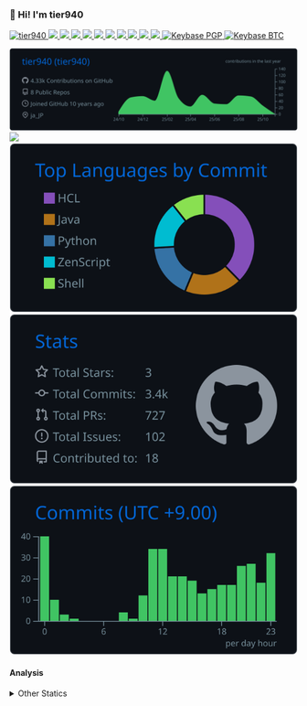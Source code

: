 ### 👋 Hi! I'm tier940

<p align="left"> 
  <a href="https://github.com/tier940/tier940/">
    <img src="https://komarev.com/ghpvc/?username=tier940" alt="tier940" />
  </a>
  <a href="http://twitter.com/tier940">
    <img height="20" src="https://img.shields.io/twitter/follow/tier940?label=Twitter&logo=twitter&style=flat" />
  </a>
  <a href="https://github.com/tier940">
    <img height="20" src="https://img.shields.io/github/followers/tier940?label=follow&logo=github&style=flat" />
  </a>
  <a href="https://www.reddit.com/user/tier940">
    <img height="20" src="https://img.shields.io/reddit/user-karma/combined/tier940?label=Reddit&logo=reddit&style=flat" />
  </a>
  <a href="https://stackoverflow.com/users/17317833/tier940">
    <img height="20" src="https://img.shields.io/stackexchange/stackoverflow/r/17317833?label=StackOverflow&logo=stack-overflow&style=flat" />
  </a>
  <a href="https://zenn.dev/tier940">
    <img height="20" src="https://zenn.badge.nikaera.com/s/tier940/likes" />
  </a>
  <a href="https://zenn.dev/tier940">
    <img height="20" src="https://zenn.badge.nikaera.com/s/tier940/followers" />
  </a>
  <a href="https://zenn.dev/tier940">
    <img height="20" src="https://zenn.badge.nikaera.com/s/tier940/articles" />
  </a>
  <a href="http://qiita.com/tier940">
    <img height="20" src="https://qiita-badge.apiapi.app/s/tier940/posts.svg" />
  </a>
  <a href="http://qiita.com/tier940">
    <img height="20" src="https://qiita-badge.apiapi.app/s/tier940/contributions.svg" />
  </a>
  <a href="https://github.com/tier940/tier940/">
    <img height="20" src="https://github.com/tier940/tier940/actions/workflows/main.yml/badge.svg" />
  </a>
  <a href="https://keybase.io/tier940">
    <img alt="Keybase PGP" src="https://img.shields.io/keybase/pgp/tier940">
  </a>
  <a href="https://keybase.io/tier940">
    <img alt="Keybase BTC" src="https://img.shields.io/keybase/btc/tier940">
  </a>
</p>

[![](https://raw.githubusercontent.com/tier940/tier940/main/profile-summary-card-output/github_dark/0-profile-details.svg)](https://github.com/vn7n24fzkq/github-profile-summary-cards)
[![](https://raw.githubusercontent.com/tier940/tier940/main/profile-summary-card-output/github_dark/1-repos-per-language.svg)](https://github.com/vn7n24fzkq/github-profile-summary-cards) [![](https://raw.githubusercontent.com/tier940/tier940/main/profile-summary-card-output/github_dark/2-most-commit-language.svg)](https://github.com/vn7n24fzkq/github-profile-summary-cards)
[![](https://raw.githubusercontent.com/tier940/tier940/main/profile-summary-card-output/github_dark/3-stats.svg)](https://github.com/vn7n24fzkq/github-profile-summary-cards) [![](https://raw.githubusercontent.com/tier940/tier940/main/profile-summary-card-output/github_dark/4-productive-time.svg)](https://github.com/vn7n24fzkq/github-profile-summary-cards)


#### Analysis
<!-- <img height="150" src="https://github.com/tier940/tier940/blob/master/images/stat.svg" alt="Alternative Text"/> -->

<details>
  <summary>Other Statics</summary>
  <!--START_SECTION:waka-->
![Code Time](http://img.shields.io/badge/Code%20Time-4%2C255%20hrs%202%20mins-blue)

**🐱 My GitHub Data** 

> 📦 33.9 kB Used in GitHub's Storage 
 > 
> 💼 Opted to Hire
 > 
> 📜 8 Public Repositories 
 > 
> 🔑 5 Private Repositories 
 > 
**I'm an Early 🐤** 

```text
🌞 Morning                170 commits         ██████░░░░░░░░░░░░░░░░░░░   22.31 % 
🌆 Daytime                299 commits         ██████████░░░░░░░░░░░░░░░   39.24 % 
🌃 Evening                216 commits         ███████░░░░░░░░░░░░░░░░░░   28.35 % 
🌙 Night                  77 commits          ███░░░░░░░░░░░░░░░░░░░░░░   10.10 % 
```
📅 **I'm Most Productive on Friday** 

```text
Monday                   61 commits          ██░░░░░░░░░░░░░░░░░░░░░░░   08.01 % 
Tuesday                  96 commits          ███░░░░░░░░░░░░░░░░░░░░░░   12.60 % 
Wednesday                111 commits         ████░░░░░░░░░░░░░░░░░░░░░   14.57 % 
Thursday                 64 commits          ██░░░░░░░░░░░░░░░░░░░░░░░   08.40 % 
Friday                   203 commits         ███████░░░░░░░░░░░░░░░░░░   26.64 % 
Saturday                 80 commits          ███░░░░░░░░░░░░░░░░░░░░░░   10.50 % 
Sunday                   147 commits         █████░░░░░░░░░░░░░░░░░░░░   19.29 % 
```


📊 **This Week I Spent My Time On** 

```text
🕑︎ Time Zone: Asia/Tokyo

💬 Programming Languages: 
Other                    37 hrs 46 mins      ██████████████████████░░░   89.77 % 
Java                     2 hrs 9 mins        █░░░░░░░░░░░░░░░░░░░░░░░░   05.15 % 
YAML                     1 hr 7 mins         █░░░░░░░░░░░░░░░░░░░░░░░░   02.69 % 
Markdown                 20 mins             ░░░░░░░░░░░░░░░░░░░░░░░░░   00.82 % 
MCLang                   12 mins             ░░░░░░░░░░░░░░░░░░░░░░░░░   00.50 % 

🔥 Editors: 
Edge                     37 hrs 42 mins      ██████████████████████░░░   89.62 % 
IntelliJ IDEA            2 hrs 38 mins       ██░░░░░░░░░░░░░░░░░░░░░░░   06.30 % 
VS Code                  1 hr 43 mins        █░░░░░░░░░░░░░░░░░░░░░░░░   04.09 % 

💻 Operating System: 
Windows                  39 hrs 32 mins      ███████████████████████░░   93.99 % 
Mac                      2 hrs 31 mins       ██░░░░░░░░░░░░░░░░░░░░░░░   06.01 % 
```

**I Mostly Code in Java** 

```text
Java                     13 repos            ████████████░░░░░░░░░░░░░   46.43 % 
Python                   2 repos             ██░░░░░░░░░░░░░░░░░░░░░░░   07.14 % 
ZenScript                2 repos             ██░░░░░░░░░░░░░░░░░░░░░░░   07.14 % 
Astro                    1 repo              █░░░░░░░░░░░░░░░░░░░░░░░░   03.57 % 
HTML                     1 repo              █░░░░░░░░░░░░░░░░░░░░░░░░   03.57 % 
```



**Timeline**

![Lines of Code chart](https://raw.githubusercontent.com/tier940/tier940/main/assets/bar_graph.png)


 Last Updated on 08/08/2024 00:15:08 UTC
<!--END_SECTION:waka-->
</details>
